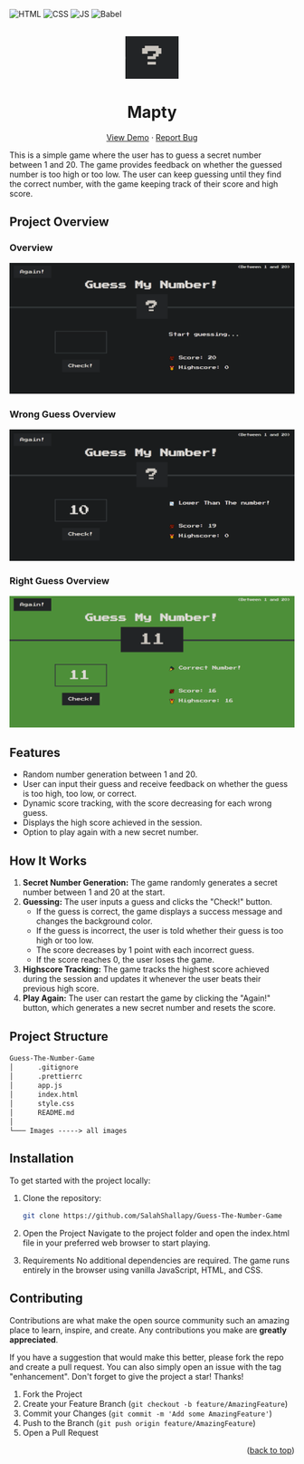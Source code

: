 <div id="top"></div>

![HTML](https://img.shields.io/badge/HTML5-E34F26?style=for-the-badge&logo=html5&logoColor=white)
![CSS](https://img.shields.io/badge/CSS3-1572B6?style=for-the-badge&logo=css3&logoColor=white)
![JS](https://img.shields.io/badge/JavaScript-F7DF1E?style=for-the-badge&logo=javascript&logoColor=black)
![Babel](https://img.shields.io/badge/Babel-F9DC3e?style=for-the-badge&logo=babel&logoColor=black)

<!-- PROJECT LOGO  -->
<br />
<div align="center">
<a href="https://guessmynumber-e610f.web.app/">
    <img src="./images/logo.png" alt="Logo" height="75">
</a>

<h1>Mapty</h1>

  <p align="center">
    <a href="https://guessmynumber-e610f.web.app/">View Demo</a>
    ·
    <a href="https://github.com/SalahShallapy/Guess-The-Number-Game/issues">Report Bug</a>
  </p>
</div>

This is a simple game where the user has to guess a secret number between 1 and 20. The game provides feedback on whether the guessed number is too high or too low. The user can keep guessing until they find the correct number, with the game keeping track of their score and high score.

## Project Overview

### Overview

![header preview](./images/overview.png)

### Wrong Guess Overview

![header preview](./images/wrongoverview.png)

### Right Guess Overview

![header preview](./images/rightoverview.png)

## Features

- Random number generation between 1 and 20.
- User can input their guess and receive feedback on whether the guess is too high, too low, or correct.
- Dynamic score tracking, with the score decreasing for each wrong guess.
- Displays the high score achieved in the session.
- Option to play again with a new secret number.

## How It Works

1. **Secret Number Generation:** The game randomly generates a secret number between 1 and 20 at the start.
2. **Guessing:** The user inputs a guess and clicks the "Check!" button.
   - If the guess is correct, the game displays a success message and changes the background color.
   - If the guess is incorrect, the user is told whether their guess is too high or too low.
   - The score decreases by 1 point with each incorrect guess.
   - If the score reaches 0, the user loses the game.
3. **Highscore Tracking:** The game tracks the highest score achieved during the session and updates it whenever the user beats their previous high score.
4. **Play Again:** The user can restart the game by clicking the "Again!" button, which generates a new secret number and resets the score.

## Project Structure

```
Guess-The-Number-Game
│      .gitignore
│      .prettierrc
│      app.js
│      index.html
│      style.css
│      README.md
│
└─── Images -----> all images
```

## Installation

To get started with the project locally:

1. Clone the repository:
   ```bash
   git clone https://github.com/SalahShallapy/Guess-The-Number-Game
   ```
2. Open the Project
   Navigate to the project folder and open the index.html file in your preferred web browser to start playing.

3. Requirements
   No additional dependencies are required. The game runs entirely in the browser using vanilla JavaScript, HTML, and CSS.

## Contributing

Contributions are what make the open source community such an amazing place to learn, inspire, and create. Any contributions you make are **greatly appreciated**.

If you have a suggestion that would make this better, please fork the repo and create a pull request. You can also simply open an issue with the tag "enhancement".
Don't forget to give the project a star! Thanks!

1. Fork the Project
2. Create your Feature Branch (`git checkout -b feature/AmazingFeature`)
3. Commit your Changes (`git commit -m 'Add some AmazingFeature'`)
4. Push to the Branch (`git push origin feature/AmazingFeature`)
5. Open a Pull Request

<p align="right">(<a href="#top">back to top</a>)</p>
